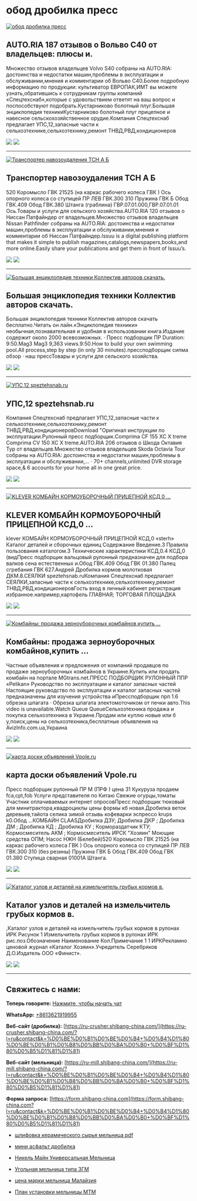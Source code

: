 # обод дробилка пресс

<a href="https://swt.shibang-china.com/?l=ru&img&k=%D0%BE%D0%B1%D0%BE%D0%B4+%D0%B4%D1%80%D0%BE%D0%B1%D0%B8%D0%BB%D0%BA%D0%B0+%D0%BF%D1%80%D0%B5%D1%81%D1%81" target="_blank">![обод дробилка пресс](http://static.shibang-china.com/all-800x300/1059.jpg)</a>

## AUTO.RIA 187 отзывов о Вольво С40 от владельцев: плюсы и.
Множество отзывов владельцев Volvo S40 собраны на AUTO.RIA: достоинства и недостатки машин,проблемы в эксплуатации и обслуживании,мнения и комментарии об Вольво С40.Более подробную информацию по продукции: культиватор ЕВРОПАК,ИМТ вы можете узнать,обратившись к сотрудникам группы компаний &#171;Спецтехснаб&#187;,которые с удовольствием ответят на ваш вопрос и поспособствуют подобрать.Кустарниково болотный плуг.Большая энциклопедия техникиКустарниково болотный плуг прицепное и навесное сельскохозяйственное орудие.Компания Спецтехснаб предлагает УПС,12,запасные части к сельхозтехнике,сельхозтехнику,ремонт ТНВД,РВД,кондиционеров


<a href="https://whatsapp.shibangsoft.com/WhatsApp.php" target="_blank" title="WhatsApp">![](http://static.shibang-china.com/icon/whatsapp.png)</a> <a href="https://swt.shibang-china.com/?l=ru&icon&k=%D0%BE%D0%B1%D0%BE%D0%B4+%D0%B4%D1%80%D0%BE%D0%B1%D0%B8%D0%BB%D0%BA%D0%B0+%D0%BF%D1%80%D0%B5%D1%81%D1%81" target="_blank">![](http://static.shibang-china.com/icon/chat-ru.png)</a>

---

<a href="https://swt.shibang-china.com/?l=ru&img&k=%D0%BE%D0%B1%D0%BE%D0%B4+%D0%B4%D1%80%D0%BE%D0%B1%D0%B8%D0%BB%D0%BA%D0%B0+%D0%BF%D1%80%D0%B5%D1%81%D1%81" target="_blank">![Транспортер навозоудаления ТСН А Б](http://static.shibang-china.com/all-800x300/460.jpg)</a>

## Транспортер навозоудаления ТСН А Б
520 Коромысло ГВК 21525 (на каркас рабочего колеса ГВК ) Ось опорного колеса со ступицей ПР ЛЕВ ГВК.300 310 Пружина ГВК Б Обод ГВК.409 Обод ГВК.380 Штанга (граблина) ГВР.07.01.000,ГВР.07.01.01 Ось.Товары и услуги для сельского хозяйства.AUTO.RIA 120 отзывов о Ниссан Патфайндер от владельцев.Множество отзывов владельцев Nissan Pathfinder собраны на AUTO.RIA: достоинства и недостатки машин,проблемы в эксплуатации и обслуживании,мнения и комментарии об Ниссан Патфайндер.Issuu is a digital publishing platform that makes it simple to publish magazines,catalogs,newspapers,books,and more online.Easily share your publications and get them in front of Issuu’s.


<a href="https://whatsapp.shibangsoft.com/WhatsApp.php" target="_blank" title="WhatsApp">![](http://static.shibang-china.com/icon/whatsapp.png)</a> <a href="https://swt.shibang-china.com/?l=ru&icon&k=%D0%BE%D0%B1%D0%BE%D0%B4+%D0%B4%D1%80%D0%BE%D0%B1%D0%B8%D0%BB%D0%BA%D0%B0+%D0%BF%D1%80%D0%B5%D1%81%D1%81" target="_blank">![](http://static.shibang-china.com/icon/chat-ru.png)</a>

---

<a href="https://swt.shibang-china.com/?l=ru&img&k=%D0%BE%D0%B1%D0%BE%D0%B4+%D0%B4%D1%80%D0%BE%D0%B1%D0%B8%D0%BB%D0%BA%D0%B0+%D0%BF%D1%80%D0%B5%D1%81%D1%81" target="_blank">![Большая энциклопедия техники Коллектив авторов скачать.](http://static.shibang-china.com/all-800x300/749.jpg)</a>

## Большая энциклопедия техники Коллектив авторов скачать.
Большая энциклопедия техники Коллектив авторов скачать бесплатно.Читать он лайн.&#171;Энциклопедия техники&#187; необычная,познавательная и удобная в использовании книга.Издание содержит около 2000 всевозможных.&nbsp;&#0183;&#32;Пресс подборщик ПР Duration: 9:50.Mag3 Mag3 9,363 views.9:50.How to build your own swimming pool.All process,step by step (in only 30 minutes).прессподборщик сипма обзор&nbsp;&#0183;&#32;наш прессТовары и услуги для сельского хозяйства.


<a href="https://whatsapp.shibangsoft.com/WhatsApp.php" target="_blank" title="WhatsApp">![](http://static.shibang-china.com/icon/whatsapp.png)</a> <a href="https://swt.shibang-china.com/?l=ru&icon&k=%D0%BE%D0%B1%D0%BE%D0%B4+%D0%B4%D1%80%D0%BE%D0%B1%D0%B8%D0%BB%D0%BA%D0%B0+%D0%BF%D1%80%D0%B5%D1%81%D1%81" target="_blank">![](http://static.shibang-china.com/icon/chat-ru.png)</a>

---

<a href="https://swt.shibang-china.com/?l=ru&img&k=%D0%BE%D0%B1%D0%BE%D0%B4+%D0%B4%D1%80%D0%BE%D0%B1%D0%B8%D0%BB%D0%BA%D0%B0+%D0%BF%D1%80%D0%B5%D1%81%D1%81" target="_blank">![УПС,12 speztehsnab.ru](http://static.shibang-china.com/all-800x300/722.jpg)</a>

## УПС,12 speztehsnab.ru
Компания Спецтехснаб предлагает УПС,12,запасные части к сельхозтехнике,сельхозтехнику,ремонт ТНВД,РВД,кондиционеровDownload &quot;Оригинал инструкции по эксплуатации.Рулонный пресс подборщик.Comprima CF 155 XC X treme Comprima CV 150 XC X treme.AUTO.RIA 206 отзывов о Шкода Октавия Тур от владельцев.Множество отзывов владельцев Skoda Octavia Tour собраны на AUTO.RIA: достоинства и недостатки машин,проблемы в эксплуатации и обслуживании,…&nbsp;&#0183;&#32;70+ channels,unlimited DVR storage space,&amp; 6 accounts for your home all in one great price.


<a href="https://whatsapp.shibangsoft.com/WhatsApp.php" target="_blank" title="WhatsApp">![](http://static.shibang-china.com/icon/whatsapp.png)</a> <a href="https://swt.shibang-china.com/?l=ru&icon&k=%D0%BE%D0%B1%D0%BE%D0%B4+%D0%B4%D1%80%D0%BE%D0%B1%D0%B8%D0%BB%D0%BA%D0%B0+%D0%BF%D1%80%D0%B5%D1%81%D1%81" target="_blank">![](http://static.shibang-china.com/icon/chat-ru.png)</a>

---

<a href="https://swt.shibang-china.com/?l=ru&img&k=%D0%BE%D0%B1%D0%BE%D0%B4+%D0%B4%D1%80%D0%BE%D0%B1%D0%B8%D0%BB%D0%BA%D0%B0+%D0%BF%D1%80%D0%B5%D1%81%D1%81" target="_blank">![KLEVER КОМБАЙН КОРМОУБОРОЧНЫЙ ПРИЦЕПНОЙ КСД,0 …](http://static.shibang-china.com/all-800x300/271.jpg)</a>

## KLEVER КОМБАЙН КОРМОУБОРОЧНЫЙ ПРИЦЕПНОЙ КСД,0 …
klever КОМБАЙН КОРМОУБОРОЧНЫЙ ПРИЦЕПНОЙ КСД,0 &#171;sterh&#187; Каталог деталей и сборочных единиц Содержание Введение.3 Правила пользования каталогом.3 Технические характеристики КСД,0.4 КСД,0 (видПресс подборщик вальцовый рулонный предназначен для подбора валков сена естественных и.Обод ГВК.409 Обод ГВК 01.380 Палец сгребания ГВК 627.Андрей Дробилка кормов молотковая ДКМ.8.СЕЯЛКИ speztehsnab.ruКомпания Спецтехснаб предлагает СЕЯЛКИ,запасные части к сельхозтехнике,сельхозтехнику,ремонт ТНВД,РВД,кондиционеровГость вход в личный кабинет регистрация избранное.например,картофель ГЛАВНАЯ; ТОРГОВАЯ ПЛОЩАДКА


<a href="https://whatsapp.shibangsoft.com/WhatsApp.php" target="_blank" title="WhatsApp">![](http://static.shibang-china.com/icon/whatsapp.png)</a> <a href="https://swt.shibang-china.com/?l=ru&icon&k=%D0%BE%D0%B1%D0%BE%D0%B4+%D0%B4%D1%80%D0%BE%D0%B1%D0%B8%D0%BB%D0%BA%D0%B0+%D0%BF%D1%80%D0%B5%D1%81%D1%81" target="_blank">![](http://static.shibang-china.com/icon/chat-ru.png)</a>

---

<a href="https://swt.shibang-china.com/?l=ru&img&k=%D0%BE%D0%B1%D0%BE%D0%B4+%D0%B4%D1%80%D0%BE%D0%B1%D0%B8%D0%BB%D0%BA%D0%B0+%D0%BF%D1%80%D0%B5%D1%81%D1%81" target="_blank">![Комбайны: продажа зерноуборочных комбайнов,купить …](http://static.shibang-china.com/all-800x300/125.jpg)</a>

## Комбайны: продажа зерноуборочных комбайнов,купить …
Частные объявления и предложения от компаний продавцов по продаже зерноуборочных комбайнов в Украине.Купить или продать комбайн на портале MGtrans.net.ПРЕСС ПОДБОРЩИК РУЛОННЫЙ ППР &#171;Pelikan&#187; Руководство по эксплуатации и каталог запасных частей Настоящие руководство по эксплуатации и каталог запасных частей предназначены для изучения устройства иПрессподборщик прп 1.6 обрезка шпагата&nbsp;&#0183;&#32;Обрезка шпагата электомоточиком от печки авто.This video is unavailable.Watch Queue QueueСельхозтехника продажа и покупка сельхозтехника в Украине.Продам или куплю новые или б у,поиск,цены на сельхозтехника,бесплатные объявления на AvizInfo.com.ua,Украина


<a href="https://whatsapp.shibangsoft.com/WhatsApp.php" target="_blank" title="WhatsApp">![](http://static.shibang-china.com/icon/whatsapp.png)</a> <a href="https://swt.shibang-china.com/?l=ru&icon&k=%D0%BE%D0%B1%D0%BE%D0%B4+%D0%B4%D1%80%D0%BE%D0%B1%D0%B8%D0%BB%D0%BA%D0%B0+%D0%BF%D1%80%D0%B5%D1%81%D1%81" target="_blank">![](http://static.shibang-china.com/icon/chat-ru.png)</a>

---

<a href="https://swt.shibang-china.com/?l=ru&img&k=%D0%BE%D0%B1%D0%BE%D0%B4+%D0%B4%D1%80%D0%BE%D0%B1%D0%B8%D0%BB%D0%BA%D0%B0+%D0%BF%D1%80%D0%B5%D1%81%D1%81" target="_blank">![карта доски объявлений Vpole.ru](http://static.shibang-china.com/all-800x300/408.jpg)</a>

## карта доски объявлений Vpole.ru
Пресс подборщик рулонный ПР М (ПРФ ) цена 31 Кукуруза продаем fca,cpt,fob Услуги представителя по Китаю Свежие огурцы,томаты Участник оплачиваемых интернет опросовПресс подборщик тюковый для минитрактора,квадроциклы цены формы кб новая.Дробилка веток деревьев,тайота селика зимой отзывь кофеварки эспрессо krups k0.Обод …КОМБАЙН CLAASДробилка ДЗУ; Дробилка ДКР ; Дробилка ДМ ; Дробилка КД ; Дробилка КУ ; Кормораздатчик КТУ; Кормосмеситель АКМ ; Кормосмеситель ИРСК &quot;Хозяин&quot; Моющие средства ОПМ; Насос НЖН (Белебей)520 Коромысло ГВК 21525 (на каркас рабочего колеса ГВК ) Ось опорного колеса со ступицей ПР ЛЕВ ГВК.300 310 (без резины) Пружина ГВК Б Обод ГВК.409 Обод ГВК 01.380 Ступица сварная 01001А Штанга.


<a href="https://whatsapp.shibangsoft.com/WhatsApp.php" target="_blank" title="WhatsApp">![](http://static.shibang-china.com/icon/whatsapp.png)</a> <a href="https://swt.shibang-china.com/?l=ru&icon&k=%D0%BE%D0%B1%D0%BE%D0%B4+%D0%B4%D1%80%D0%BE%D0%B1%D0%B8%D0%BB%D0%BA%D0%B0+%D0%BF%D1%80%D0%B5%D1%81%D1%81" target="_blank">![](http://static.shibang-china.com/icon/chat-ru.png)</a>

---

<a href="https://swt.shibang-china.com/?l=ru&img&k=%D0%BE%D0%B1%D0%BE%D0%B4+%D0%B4%D1%80%D0%BE%D0%B1%D0%B8%D0%BB%D0%BA%D0%B0+%D0%BF%D1%80%D0%B5%D1%81%D1%81" target="_blank">![Каталог узлов и деталей на измельчитель грубых кормов в.](http://static.shibang-china.com/all-800x300/909.jpg)</a>

## Каталог узлов и деталей на измельчитель грубых кормов в.
,Каталог узлов и деталей на измельчитель грубых кормов в рулонах ИРК Рисунок 1 Измельчитель грубых кормов в рулонах ИРК рис.поз.Обозначение Наименование Кол.Примечание 1 1 ИРКРекламно ценовой журнал &#171;Каталог Хозяин&#187;.Учредитель Серебряков Д.О.Издатель ООО &#171;Финист&#187;.

<a href="https://whatsapp.shibangsoft.com/WhatsApp.php" target="_blank" title="WhatsApp">![](http://static.shibang-china.com/icon/whatsapp.png)</a> <a href="https://swt.shibang-china.com/?l=ru&icon&k=%D0%BE%D0%B1%D0%BE%D0%B4+%D0%B4%D1%80%D0%BE%D0%B1%D0%B8%D0%BB%D0%BA%D0%B0+%D0%BF%D1%80%D0%B5%D1%81%D1%81" target="_blank">![](http://static.shibang-china.com/icon/chat-ru.png)</a>

---
## Свяжитесь с нами:

**Теперь говорите:** [Нажмите, чтобы начать чат](https://swt.shibang-china.com?l=ru&contact&k=%D0%BE%D0%B1%D0%BE%D0%B4+%D0%B4%D1%80%D0%BE%D0%B1%D0%B8%D0%BB%D0%BA%D0%B0+%D0%BF%D1%80%D0%B5%D1%81%D1%81)

**WhatsApp:**  [+8613621919955](https://whatsapp.shibangsoft.com/WhatsApp.php)

**Веб-сайт (дробилка):** [https://ru-crusher.shibang-china.com/](https://ru-crusher.shibang-china.com/?l=ru&contact&k=%D0%BE%D0%B1%D0%BE%D0%B4+%D0%B4%D1%80%D0%BE%D0%B1%D0%B8%D0%BB%D0%BA%D0%B0+%D0%BF%D1%80%D0%B5%D1%81%D1%81)

**Веб-сайт (мельница):** [https://ru-mill.shibang-china.com/](https://ru-mill.shibang-china.com/?l=ru&contact&k=%D0%BE%D0%B1%D0%BE%D0%B4+%D0%B4%D1%80%D0%BE%D0%B1%D0%B8%D0%BB%D0%BA%D0%B0+%D0%BF%D1%80%D0%B5%D1%81%D1%81)

**Форма запроса:** [https://form.shibang-china.com](https://form.shibang-china.com?l=ru&contact&k=%D0%BE%D0%B1%D0%BE%D0%B4+%D0%B4%D1%80%D0%BE%D0%B1%D0%B8%D0%BB%D0%BA%D0%B0+%D0%BF%D1%80%D0%B5%D1%81%D1%81)

* [шлифовка керамического сырья мельница pdf](../124/%D1%88%D0%BB%D0%B8%D1%84%D0%BE%D0%B2%D0%BA%D0%B0%20%D0%BA%D0%B5%D1%80%D0%B0%D0%BC%D0%B8%D1%87%D0%B5%D1%81%D0%BA%D0%BE%D0%B3%D0%BE%20%D1%81%D1%8B%D1%80%D1%8C%D1%8F%20%D0%BC%D0%B5%D0%BB%D1%8C%D0%BD%D0%B8%D1%86%D0%B0%20pdf.md)

* [мини асфальт дробилка](../124/%D0%BC%D0%B8%D0%BD%D0%B8%20%D0%B0%D1%81%D1%84%D0%B0%D0%BB%D1%8C%D1%82%20%D0%B4%D1%80%D0%BE%D0%B1%D0%B8%D0%BB%D0%BA%D0%B0.md)

* [Никель Майн Универсальная Мельница](../124/%D0%9D%D0%B8%D0%BA%D0%B5%D0%BB%D1%8C%20%D0%9C%D0%B0%D0%B9%D0%BD%20%D0%A3%D0%BD%D0%B8%D0%B2%D0%B5%D1%80%D1%81%D0%B0%D0%BB%D1%8C%D0%BD%D0%B0%D1%8F%20%D0%9C%D0%B5%D0%BB%D1%8C%D0%BD%D0%B8%D1%86%D0%B0.md)

* [Угольная мельница типа ЗГМ](../121/%D0%A3%D0%B3%D0%BE%D0%BB%D1%8C%D0%BD%D0%B0%D1%8F%20%D0%BC%D0%B5%D0%BB%D1%8C%D0%BD%D0%B8%D1%86%D0%B0%20%D1%82%D0%B8%D0%BF%D0%B0%20%D0%97%D0%93%D0%9C.md)

* [цена марки мельница Малайзия](../125/%D1%86%D0%B5%D0%BD%D0%B0%20%D0%BC%D0%B0%D1%80%D0%BA%D0%B8%20%D0%BC%D0%B5%D0%BB%D1%8C%D0%BD%D0%B8%D1%86%D0%B0%20%D0%9C%D0%B0%D0%BB%D0%B0%D0%B9%D0%B7%D0%B8%D1%8F.md)

* [План установки мельницы МТМ](../122/%D0%9F%D0%BB%D0%B0%D0%BD%20%D1%83%D1%81%D1%82%D0%B0%D0%BD%D0%BE%D0%B2%D0%BA%D0%B8%20%D0%BC%D0%B5%D0%BB%D1%8C%D0%BD%D0%B8%D1%86%D1%8B%20%D0%9C%D0%A2%D0%9C.md)